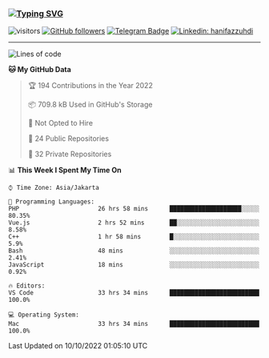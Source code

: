 ### [![Typing SVG](https://readme-typing-svg.herokuapp.com?font=lato&size=22&lines=Hi+There+👋)](https://git.io/typing-svg) 

![visitors](https://visitor-badge.glitch.me/badge?page_id=hanifazzuhdi.hanifazzuhdi)
[![GitHub followers](https://img.shields.io/github/followers/hanifazzuhdi?label=Follow&style=social)](https://github.com/hanifazzuhdi/?tab=follow) 
[![Telegram Badge](https://img.shields.io/badge/-hanif0198-blue?style=social&logo=telegram&link=https://www.t.me/hanif0198/)](https://www.t.me/hanif0198/) 
[![Linkedin: hanifazzuhdi](https://img.shields.io/badge/-hanifazzuhdi-blue?style=flat-square&logo=Linkedin&logoColor=white&link=https://www.linkedin.com/in/hanif-az-zuhdi-69688019b/)](https://www.linkedin.com/in/hanif-az-zuhdi-69688019b/) 

<hr/>

<!--START_SECTION:waka-->
![Lines of code](https://img.shields.io/badge/From%20Hello%20World%20I%27ve%20Written-5%20Million%20lines%20of%20code-blue)

**🐱 My GitHub Data** 

> 🏆 194 Contributions in the Year 2022
 > 
> 📦 709.8 kB Used in GitHub's Storage 
 > 
> 🚫 Not Opted to Hire
 > 
> 📜 24 Public Repositories 
 > 
> 🔑 32 Private Repositories  
 > 
📊 **This Week I Spent My Time On** 

```text
⌚︎ Time Zone: Asia/Jakarta

💬 Programming Languages: 
PHP                      26 hrs 58 mins      ████████████████████░░░░░   80.35% 
Vue.js                   2 hrs 52 mins       ██░░░░░░░░░░░░░░░░░░░░░░░   8.58% 
C++                      1 hr 58 mins        █░░░░░░░░░░░░░░░░░░░░░░░░   5.9% 
Bash                     48 mins             ░░░░░░░░░░░░░░░░░░░░░░░░░   2.41% 
JavaScript               18 mins             ░░░░░░░░░░░░░░░░░░░░░░░░░   0.92%

🔥 Editors: 
VS Code                  33 hrs 34 mins      █████████████████████████   100.0%

💻 Operating System: 
Mac                      33 hrs 34 mins      █████████████████████████   100.0%

```


 Last Updated on 10/10/2022 01:05:10 UTC
<!--END_SECTION:waka-->
